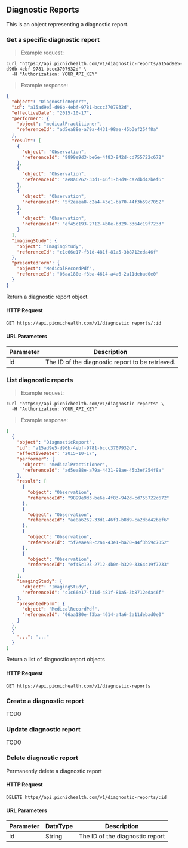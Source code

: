## Diagnostic Reports
This is an object representing a diagnostic report.

### Get a specific diagnostic report
> Example request:

```shell
curl "https://api.picnichealth.com/v1/diagnostic-reports/a15ad9e5-d96b-4ebf-9781-bccc3707932d" \
  -H "Authorization: YOUR_API_KEY"
```

> Example response:

```json
{
  "object": "DiagnosticReport",
  "id": "a15ad9e5-d96b-4ebf-9781-bccc3707932d",
  "effectiveDate": "2015-10-17",
  "performer": {
    "object": "medicalPractitioner",
    "referenceId": "ad5ea88e-a79a-4431-98ae-45b3ef254f8a"
  },
  "result": [
    {
      "object": "Observation",
      "referenceId": "9899e9d3-be6e-4f83-942d-cd755722c672"
    },
    {
      "object": "Observation",
      "referenceId": "ae8a6262-33d1-46f1-b8d9-ca2dbd42bef6"
    },
    {
      "object": "Observation",
      "referenceId": "5f2eaea8-c2a4-43e1-ba70-44f3b59c7052"
    },
    {
      "object": "Observation",
      "referenceId": "ef45c193-2712-4b0e-b329-3364c19f7233"
    }
  ],
  "imagingStudy": {
    "object": "ImagingStudy",
    "referenceId": "c1c66e17-f31d-481f-81a5-3b8712eda46f"
  },
  "presentedForm": {
    "object": "MedicalRecordPdf",
    "referenceId": "06aa180e-f3ba-4614-a4a6-2a11debad0e0"
  }
}
```
Return a diagnostic report object.

#### HTTP Request
`GET https://api.picnichealth.com/v1/diagnostic reports/:id`

#### URL Parameters
Parameter | Description
--------- | -----------
id | The ID of the diagnostic report to be retrieved.


### List diagnostic reports
> Example request:

```shell
curl "https://api.picnichealth.com/v1/diagnostic reports" \
  -H "Authorization: YOUR_API_KEY"
```

> Example response:

```json
[
  {
    "object": "DiagnosticReport",
    "id": "a15ad9e5-d96b-4ebf-9781-bccc3707932d",
    "effectiveDate": "2015-10-17",
    "performer": {
      "object": "medicalPractitioner",
      "referenceId": "ad5ea88e-a79a-4431-98ae-45b3ef254f8a"
    },
    "result": [
      {
        "object": "Observation",
        "referenceId": "9899e9d3-be6e-4f83-942d-cd755722c672"
      },
      {
        "object": "Observation",
        "referenceId": "ae8a6262-33d1-46f1-b8d9-ca2dbd42bef6"
      },
      {
        "object": "Observation",
        "referenceId": "5f2eaea8-c2a4-43e1-ba70-44f3b59c7052"
      },
      {
        "object": "Observation",
        "referenceId": "ef45c193-2712-4b0e-b329-3364c19f7233"
      }
    ],
    "imagingStudy": {
      "object": "ImagingStudy",
      "referenceId": "c1c66e17-f31d-481f-81a5-3b8712eda46f"
    },
    "presentedForm": {
      "object": "MedicalRecordPdf",
      "referenceId": "06aa180e-f3ba-4614-a4a6-2a11debad0e0"
    }
  },
  {
    "...": "..."
  }
]
```

Return a list of diagnostic report objects

#### HTTP Request
`GET https://api.picnichealth.com/v1/diagnostic-reports`

### Create a diagnostic report
TODO

### Update diagnostic report
TODO

### Delete diagnostic report
Permanently delete a diagnostic report

#### HTTP Request
`DELETE https//api.picnichealth.com/v1/diagnostic-reports/:id`

#### URL Parameters
Parameter | DataType | Description
--------- | -------- | -----------
id | String | The ID of the diagnostic report
